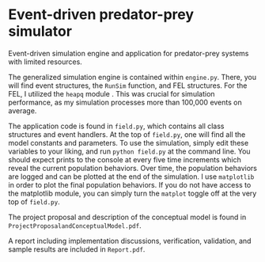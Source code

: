 # Event-driven predator-prey simulator

Event-driven simulation engine and application for predator-prey systems with limited resources.

The generalized simulation engine is contained within `engine.py`.  There, you will find event structures, the `RunSim` function, and FEL structures.  For the FEL, I utilized the `heapq` module . This was crucial for simulation performance, as my simulation processes more than 100,000 events on average.

The application code is found in `field.py`, which contains all class structures and event handlers.  At the top of `field.py`, one will find all the model constants and parameters.  To use the simulation, simply edit these variables to your liking, and run `python field.py` at the command line.  You should expect prints to the console at every five time increments which reveal the current population behaviors.  Over time, the population behaviors are logged and can be plotted at the end of the simulation.  I use `matplotlib` in order to plot the final population behaviors.  If you do not have access to the matplotlib module, you can simply turn the `matplot` toggle off at the very top of `field.py`. 

The project proposal and description of the conceptual model is found in `ProjectProposalandConceptualModel.pdf`.

A report including implementation discussions, verification, validation, and sample results are included in `Report.pdf`.

